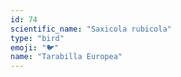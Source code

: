 ```yaml
---
id: 74
scientific_name: "Saxicola rubicola"
type: "bird"
emoji: "🐦"
name: "Tarabilla Europea"
---
```

